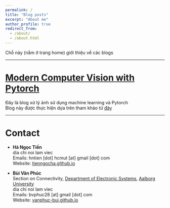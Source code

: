 ```yaml
---
permalink: /
title: "Blog posts"
excerpt: "About me"
author_profile: true
redirect_from: 
  - /about/
  - /about.html
---
```


Chỗ này (nằm ở trang home) giới thiệu về các blogs

---
# [Modern Computer Vision with Pytorch](https://vanphuc-bui.github.io/MordenComputervision/year-archive/)
Đây là blog xử lý ảnh sử dụng machine learning và Pytorch \
Blog này được thực hiện dựa trên tham khảo từ [đây](https://books.google.dk/books?hl=en&lr=&id=GfILEAAAQBAJ&oi=fnd&pg=PP1&dq=modern+computer+vision+with+pytorch&ots=14aGcapVXB&sig=ZZqEK3RntAOau252eq3CchhjBik&redir_esc=y#v=onepage&q=modern%20computer%20vision%20with%20pytorch&f=false)

---
# Contact

* **Hà Ngọc Tiến** \
dia chi noi lam viec \
Emails: hntien [dot] hcmut [at] gmail [dot] com \
Website: [tienngocha.github.io](https://tienngocha.github.io/)



* **Bùi Văn Phúc** \
Section on Connectivity,  [Department of Electronic Systems](https://www.es.aau.dk/), [Aalborg University](https://www.aau.dk/) \
dia chi noi lam viec \
Emails: bvphuc28 [at] gmail [dot] com \
Website: [vanphuc-bui.github.io](https://vanphuc-bui.github.io/)
